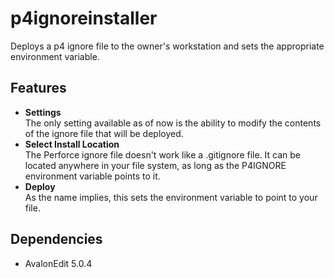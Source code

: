 # p4ignoreinstaller
Deploys a p4 ignore file to the owner's workstation and sets the appropriate environment variable.

## Features
* **Settings**  
The only setting available as of now is the ability to modify the contents of the ignore file that will be deployed.
* **Select Install Location**  
The Perforce ignore file doesn't work like a .gitignore file. It can be located anywhere in your file system, as long as the P4IGNORE environment variable points to it.
* **Deploy**  
As the name implies, this sets the environment variable to point to your file.

## Dependencies
* AvalonEdit 5.0.4

